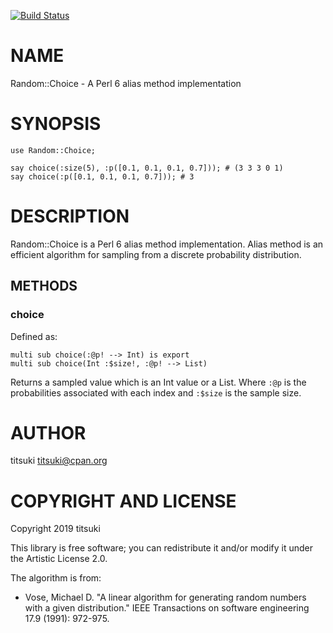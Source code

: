 [![Build Status](https://travis-ci.org/titsuki/p6-Random-Choice.svg?branch=master)](https://travis-ci.org/titsuki/p6-Random-Choice)

NAME
====

Random::Choice - A Perl 6 alias method implementation

SYNOPSIS
========

```perl6
use Random::Choice;

say choice(:size(5), :p([0.1, 0.1, 0.1, 0.7])); # (3 3 3 0 1)
say choice(:p([0.1, 0.1, 0.1, 0.7])); # 3
```

DESCRIPTION
===========

Random::Choice is a Perl 6 alias method implementation. Alias method is an efficient algorithm for sampling from a discrete probability distribution.

METHODS
-------

### choice

Defined as:

    multi sub choice(:@p! --> Int) is export
    multi sub choice(Int :$size!, :@p! --> List)

Returns a sampled value which is an Int value or a List. Where `:@p` is the probabilities associated with each index and `:$size` is the sample size.

AUTHOR
======

titsuki <titsuki@cpan.org>

COPYRIGHT AND LICENSE
=====================

Copyright 2019 titsuki

This library is free software; you can redistribute it and/or modify it under the Artistic License 2.0.

The algorithm is from:

  * Vose, Michael D. "A linear algorithm for generating random numbers with a given distribution." IEEE Transactions on software engineering 17.9 (1991): 972-975.

